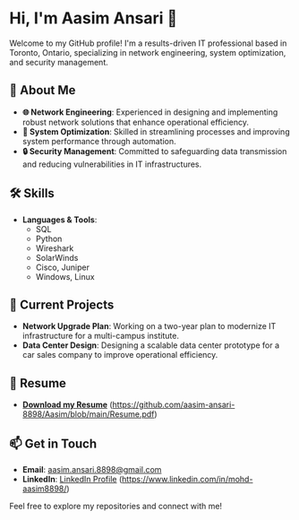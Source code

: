 # Hi, I'm Aasim Ansari 👋

Welcome to my GitHub profile! I'm a results-driven IT professional based in Toronto, Ontario, specializing in network engineering, system optimization, and security management.

## 🚀 About Me
- **🌐 Network Engineering**: Experienced in designing and implementing robust network solutions that enhance operational efficiency.
- **🔧 System Optimization**: Skilled in streamlining processes and improving system performance through automation.
- **🔒 Security Management**: Committed to safeguarding data transmission and reducing vulnerabilities in IT infrastructures.

## 🛠 Skills
- **Languages & Tools**: 
  - SQL
  - Python
  - Wireshark
  - SolarWinds
  - Cisco, Juniper
  - Windows, Linux

## 🌱 Current Projects
- **Network Upgrade Plan**: Working on a two-year plan to modernize IT infrastructure for a multi-campus institute.
- **Data Center Design**: Designing a scalable data center prototype for a car sales company to improve operational efficiency.

## 📄 Resume
- **[Download my Resume](./Resume.pdf)** (https://github.com/aasim-ansari-8898/Aasim/blob/main/Resume.pdf)

## 📫 Get in Touch
- **Email**: [aasim.ansari.8898@gmail.com](mailto:aasim.ansari.8898@gmail.com)
- **LinkedIn**: [LinkedIn Profile](https://www.linkedin.com/in/mohd-aasim8898/) (https://www.linkedin.com/in/mohd-aasim8898/)

Feel free to explore my repositories and connect with me!
